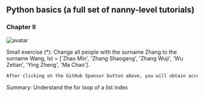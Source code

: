 ##  Python basics (a full set of nanny-level tutorials) 

###  Chapter II 

![avatar]( 11e45e3bc0324a839a6830c56cb35482.png) 

 Small exercise (*): Change all people with the surname Zhang to the surname Wang, lst = ['Zhao Min', 'Zhang Shaogang', 'Zhang Wuji', 'Wu Zetian', 'Ying Zheng', 'Ma Chao'].  

 ```python  
After clicking on the GitHub Sponsor button above, you will obtain access permissions to my private code repository ( https://github.com/slowlon/my_code_bar ) to view this blog code. By searching the code number of this blog, you can find the code you need, code number is: 2024020309574578104
 ```  
Summary: Understand the for loop of a list index 

